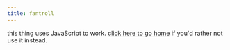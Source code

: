 ```yaml
---
title: fantroll
---
```


<canvas id="troll-canvas" width="400" height="400">
    this thing uses JavaScript to work.
    <a href="https://thacuber.github.io">click here to go home</a> if you'd rather not use it instead.
</canvas>
<script src="fantroll.js"></script>
